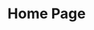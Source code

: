 ---
title: "Home Page"
description: "Home Page"
project: community
lastmod: 
sitemap:
  priority: 0.2
project_section: technicalblogpost
author_name: ""
pub_date: 2010-03-25T22:57:07+00:00
---